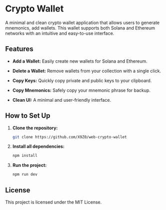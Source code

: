 # Crypto Wallet

A minimal and clean crypto wallet application that allows users to generate mnemonics, add wallets. This wallet supports both Solana and Ethereum networks with an intuitive and easy-to-use interface.

## Features

- **Add a Wallet:** Easily create new wallets for Solana and Ethereum.
- **Delete a Wallet:** Remove wallets from your collection with a single click.
- **Copy Keys:** Quickly copy private and public keys to your clipboard.
- **Copy Mnemonics:** Safely copy your mnemonic phrase for backup.

- **Clean UI:** A minimal and user-friendly interface.

## How to Set Up

1. **Clone the repository:**

   ```bash
   git clone https://github.com/X9Z0/web-crypto-wallet
   ```

2. **Install all dependencies:**

   ```bash
   npm install
   ```

3. **Run the project:**
   ```bash
   npm run dev
   ```

## License

This project is licensed under the MIT License.
